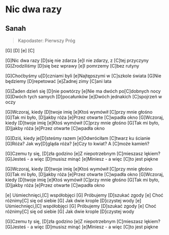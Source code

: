 # Nic dwa razy
## Sanah
> Kapodaster: Pierwszy Próg


[G] [D] [e] [C]

[G]Nic dwa razy [D]się nie zdarza
[e]I nie zdarzy, z [C]tej przyczyny
[G]Zrodziliśmy [D]się bez wprawy
[e]I pomrzemy [C]bez rutyny

[G]Choćbyśmy u[D]czniami byli
[e]Najtępszymi w [C]szkole świata
[G]Nie będziemy [D]repetować
[e]Żadnej zimy [C]ani lata

[G]Żaden dzień się [D]nie powtórzy
[e]Nie ma dwóch po[C]dobnych nocy
[G]Dwóch tych samych [D]pocałunków
[e]Dwóch jednakich [C]spojrzeń w oczy

[G]Wczoraj, kiedy [D]twoje imię
[e]Ktoś wymówił [C]przy mnie głośno
[G]Tak mi było, [D]jakby róża
[e]Przez otwarte [C]wpadła okno
[G]Wczoraj, kiedy [D]twoje imię
[e]Ktoś wymówił [C]przy mnie głośno
[G]Tak mi było, [D]jakby róża
[e]Przez otwarte [C]wpadła okno

[G]Dziś, kiedy je[D]steśmy razem
[e]Odwróciłam [C]twarz ku ścianie
[G]Róża? Jak wy[D]gląda róża?
[e]Czy to kwiat? A [C]może kamień?

[G]Czemu ty się, [D]zła godzino
[e]Z niepotrzebnym [C]mieszasz lękiem?
[G]Jesteś - a więc [D]musisz minąć
[e]Miniesz - a więc [C]to jest piękne

[G]Wczoraj, kiedy [D]twoje imię
[e]Ktoś wymówił [C]przy mnie głośno
[G]Tak mi było, [D]jakby róża
[e]Przez otwarte [C]wpadła okno
[G]Wczoraj, kiedy [D]twoje imię
[e]Ktoś wymówił [C]przy mnie głośno
[G]Tak mi było, [D]jakby róża
[e]Przez otwarte [C]wpadła okno

[e] Uśmiechnięci,[C] współobjęci
[G] Próbujemy [D]szukać zgody
[e] Choć różnimy[C] się od siebie
[G] Jak dwie krople [D]czystej wody
[e] Uśmiechnięci,[C] współobjęci
[G] Próbujemy [D]szukać zgody
[e] Choć różnimy[C] się od siebie
[G] Jak dwie krople [D]czystej wody

[G]Czemu ty się, [D]zła godzino
[e]Z niepotrzebnym [C]mieszasz lękiem?
[G]Jesteś - a więc [D]musisz minąć
[e]Miniesz - a więc [C]to jest piękne

